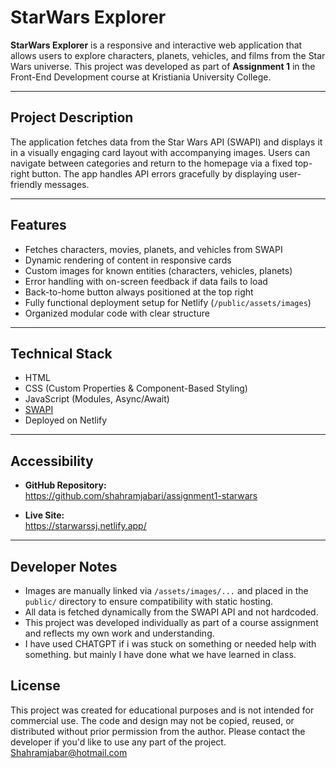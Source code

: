 # StarWars Explorer

**StarWars Explorer** is a responsive and interactive web application that allows users to explore characters, planets, vehicles, and films from the Star Wars universe. This project was developed as part of **Assignment 1** in the Front-End Development course at Kristiania University College.

---

## Project Description

The application fetches data from the Star Wars API (SWAPI) and displays it in a visually engaging card layout with accompanying images. Users can navigate between categories and return to the homepage via a fixed top-right button. The app handles API errors gracefully by displaying user-friendly messages.

---

## Features

- Fetches characters, movies, planets, and vehicles from SWAPI
- Dynamic rendering of content in responsive cards
- Custom images for known entities (characters, vehicles, planets)
- Error handling with on-screen feedback if data fails to load
- Back-to-home button always positioned at the top right
- Fully functional deployment setup for Netlify (`/public/assets/images`)
- Organized modular code with clear structure

---

## Technical Stack

- HTML
- CSS (Custom Properties & Component-Based Styling)
- JavaScript (Modules, Async/Await)
- [SWAPI](https://swapi.py4e.com/)
- Deployed on Netlify

---

## Accessibility

- **GitHub Repository:**  
  https://github.com/shahramjabari/assignment1-starwars

- **Live Site:**  
  https://starwarssj.netlify.app/

---

## Developer Notes

- Images are manually linked via `/assets/images/...` and placed in the `public/` directory to ensure compatibility with static hosting.
- All data is fetched dynamically from the SWAPI API and not hardcoded.
- This project was developed individually as part of a course assignment and reflects my own work and understanding.
- I have used CHATGPT if i was stuck on something or needed help with something. but mainly I have done what we have learned in class.

## License

This project was created for educational purposes and is not intended for commercial use. The code and design may not be copied, reused, or distributed without prior permission from the author. Please contact the developer if you'd like to use any part of the project.
Shahramjabar@hotmail.com
